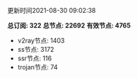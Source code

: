 更新时间2021-08-30 09:02:38

**总订阅: 322**
**总节点: 22692**
**有效节点: 4765**
- v2ray节点: 1403
- ss节点: 3172
- ssr节点: 116
- trojan节点: 74
